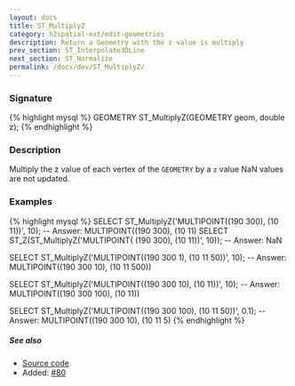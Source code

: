 ```yaml
---
layout: docs
title: ST_MultiplyZ
category: h2spatial-ext/edit-geometries
description: Return a Geometry with the z value is multiply
prev_section: ST_Interpolate3DLine
next_section: ST_Normalize
permalink: /docs/dev/ST_MultiplyZ/
---
```


### Signature

{% highlight mysql %}
GEOMETRY ST_MultiplyZ(GEOMETRY geom, double z);
{% endhighlight %}

### Description
Multiply the z value of each vertex of the `GEOMETRY` by a `z` value
NaN values are not updated.

### Examples

{% highlight mysql %}
SELECT ST_MultiplyZ('MULTIPOINT((190 300), (10 11))', 10);
-- Answer: MULTIPOINT((190 300), (10 11)
SELECT ST_Z(ST_MultiplyZ('MULTIPOINT( (190 300), (10 11))', 10));
-- Answer: NaN

SELECT ST_MultiplyZ('MULTIPOINT((190 300 1), (10 11 50))',
                    10);
-- Answer: MULTIPOINT((190 300 10), (10 11 500))

SELECT ST_MultiplyZ('MULTIPOINT((190 300 10), (10 11))', 10);
-- Answer: MULTIPOINT((190 300 100), (10 11))

SELECT ST_MultiplyZ('MULTIPOINT((190 300 100), (10 11 50))', 
                    0.1);
-- Answer: MULTIPOINT((190 300 10), (10 11 5)
{% endhighlight %}

##### See also

* <a href="https://github.com/irstv/H2GIS/blob/master/h2spatial-ext/src/main/java/org/h2gis/h2spatialext/function/spatial/edit/ST_MultiplyZ.java" target="_blank">Source code</a>
* Added: <a href="https://github.com/irstv/H2GIS/pull/80" target="_blank">#80</a>
